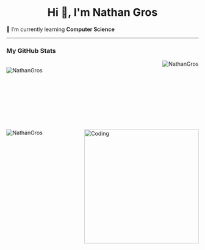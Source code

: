 <h1 align="center">Hi 👋, I'm Nathan Gros</h1>

🌱 I’m currently learning **Computer Science**
<br>

------------

<p>
  <h3>My GitHub Stats</h3>
  <img align="right" src="https://github-readme-streak-stats.herokuapp.com/?user=NathanGros&theme=dark" alt="NathanGros" />
  <br>
  <img align="left" src="https://github-readme-stats.vercel.app/api/top-langs?username=NathanGros&show_icons=true&theme=dark&locale=en&layout=compact" alt="NathanGros" />
</p>

<br><br><br><br><br><br><br><br>

<p>&nbsp;
  <img align="right" alt="Coding" width="300" src="https://cdn.dribbble.com/users/1277312/screenshots/14733298/media/39b1045e593737587dd60e42c8422d1f.gif" >
  <img align="left" src="https://github-readme-stats.vercel.app/api?username=NathanGros&show_icons=true&theme=dark&locale=en" alt="NathanGros" />
</p>
